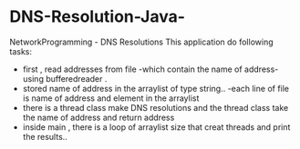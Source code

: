 # DNS-Resolution-Java-
NetworkProgramming - DNS Resolutions
This application do following tasks:
- first , read addresses from file -which contain the name of address- using bufferedreader .
- stored name of address in the arraylist of type string..
-each line of file is name of address and element in the arraylist
- there is a thread class make DNS resolutions and the thread class take the name of address and return address 
- inside main , there is a loop of arraylist size that creat threads and print the results..
 
